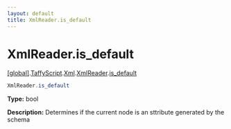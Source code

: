 ```yaml
---
layout: default
title: XmlReader.is_default
---
```


# XmlReader.is_default

[\[global\]]({{site.baseurl}}/docs/).[TaffyScript]({{site.baseurl}}/docs/TaffyScript/).[Xml]({{site.baseurl}}/docs/TaffyScript/Xml/).[XmlReader]({{site.baseurl}}/docs/TaffyScript/Xml/XmlReader/).[is_default]({{site.baseurl}}/docs/TaffyScript/Xml/XmlReader/is_default/)

```cs
XmlReader.is_default
```

**Type:** bool

**Description:** Determines if the current node is an sttribute generated by the schema
